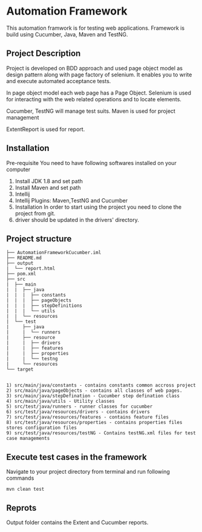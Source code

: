 # Automation Framework 

This automation framwork is for testing web applications. Framework is build using
Cucumber, Java, Maven and TestNG. 

## Project Description

Project is developed on BDD approach and used page object model as design pattern along with page factory of selenium.  It enables you to write and execute automated acceptance tests.

In page object model each web page has a Page Object. Selenium is used for interacting with the web related operations and to locate elements.

Cucumber, TestNG will manage test suits. Maven is used for project management

ExtentReport is used for report.

## Installation

Pre-requisite You need to have following softwares installed on your computer

1) Install JDK 1.8 and set path
2) Install Maven and set path
3) Intellij
4) Intellij Plugins: Maven,TestNG and Cucumber
5) Installation In order to start using the project you need to clone the project from git.
6) driver should be updated in the drivers' directory.


## Project structure

```
├── AutomationFrameworkCucumber.iml
├── README.md
├── output
|  └── report.html
├── pom.xml
├── src
|  ├── main
|  |  ├── java
|  |  |  ├── constants
|  |  |  ├── pageObjects
|  |  |  ├── stepDefinitions
|  |  |  └── utils
|  |  └── resources
|  └── test
|     ├── java
|     |  └── runners
|     ├── resource
|     |  ├── drivers
|     |  ├── features
|     |  ├── properties
|     |  └── testng
|     └── resources
└── target


1) src/main/java/constants - contains constants common accross project
2) src/main/java/pageObjects - contains all classes of web pages.
3) src/main/java/stepDefination - Cucumber step defination class
4) src/main/java/utils - Utility classes
5) src/test/java/runners - runner classes for cucumber
6) src/test/java/resources/drivers - contains drivers
7) src/test/java/resources/features - contains feature files
8) src/test/java/resources/properties - contains properties files stores configuration files
9) src/test/java/resources/testNG - Contains testNG.xml files for test case managements
  ```


## Execute test cases in the framework
Navigate to your project directory from terminal and run following commands 

``` 
mvn clean test
```

## Reprots 
Output folder contains the Extent and Cucumber reports.